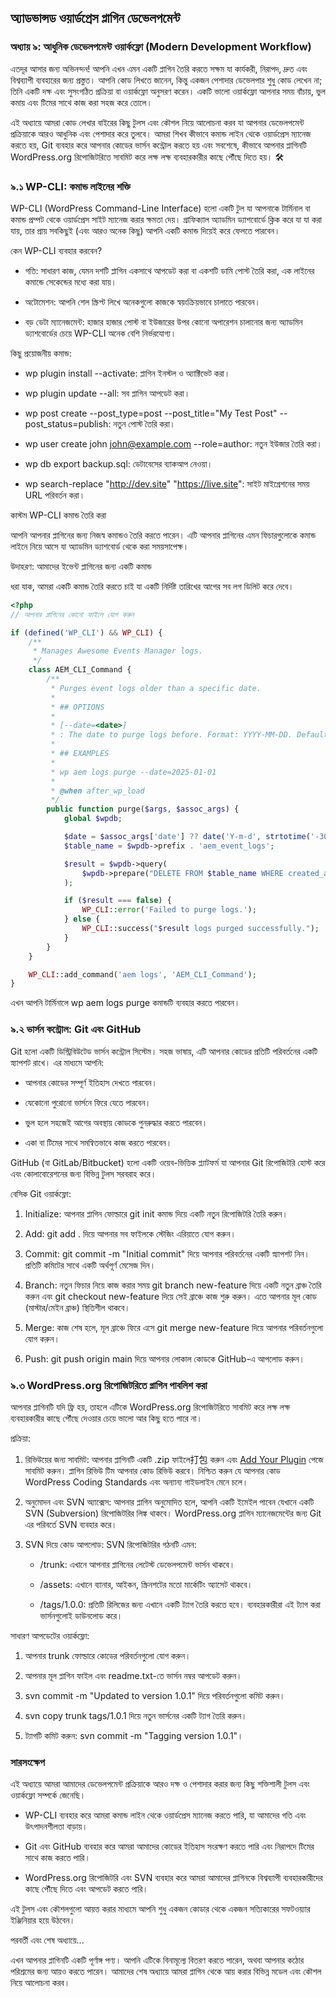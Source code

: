 অ্যাডভান্সড ওয়ার্ডপ্রেস প্লাগিন ডেভেলপমেন্ট
--------------------------------------------
### অধ্যায় ৯: আধুনিক ডেভেলপমেন্ট ওয়ার্কফ্লো (Modern Development Workflow)


এতদূর আসার জন্য অভিনন্দন! আপনি এখন এমন একটি প্লাগিন তৈরি করতে সক্ষম যা কার্যকরী, নিরাপদ, দ্রুত এবং বিশ্বব্যাপী ব্যবহারের জন্য প্রস্তুত। আপনি কোড লিখতে জানেন, কিন্তু একজন পেশাদার ডেভেলপার শুধু কোড লেখেন না; তিনি একটি দক্ষ এবং সুসংগঠিত প্রক্রিয়া বা ওয়ার্কফ্লো অনুসরণ করেন। একটি ভালো ওয়ার্কফ্লো আপনার সময় বাঁচায়, ভুল কমায় এবং টিমের সাথে কাজ করা সহজ করে তোলে।

এই অধ্যায়ে আমরা কোড লেখার বাইরের কিছু টুলস এবং কৌশল নিয়ে আলোচনা করব যা আপনার ডেভেলপমেন্ট প্রক্রিয়াকে আরও আধুনিক এবং পেশাদার করে তুলবে। আমরা শিখব কীভাবে কমান্ড লাইন থেকে ওয়ার্ডপ্রেস ম্যানেজ করতে হয়, Git ব্যবহার করে আপনার কোডের ভার্সন কন্ট্রোল করতে হয় এবং সবশেষে, কীভাবে আপনার প্লাগিনটি WordPress.org রিপোজিটরিতে সাবমিট করে লক্ষ লক্ষ ব্যবহারকারীর কাছে পৌঁছে দিতে হয়। 🛠️

### **৯.১ WP-CLI: কমান্ড লাইনের শক্তি**

WP-CLI (WordPress Command-Line Interface) হলো একটি টুল যা আপনাকে টার্মিনাল বা কমান্ড প্রম্পট থেকে ওয়ার্ডপ্রেস সাইট ম্যানেজ করার ক্ষমতা দেয়। গ্রাফিক্যাল অ্যাডমিন ড্যাশবোর্ডে ক্লিক করে যা যা করা যায়, তার প্রায় সবকিছুই (এবং আরও অনেক কিছু) আপনি একটি কমান্ড দিয়েই করে ফেলতে পারবেন।

কেন WP-CLI ব্যবহার করবেন?

*   গতি: সাধারণ কাজ, যেমন দশটি প্লাগিন একসাথে আপডেট করা বা একশটি ডামি পোস্ট তৈরি করা, এক লাইনের কমান্ডে সেকেন্ডের মধ্যে করা যায়।

*   অটোমেশন: আপনি শেল স্ক্রিপ্ট লিখে অনেকগুলো কাজকে স্বয়ংক্রিয়ভাবে চালাতে পারবেন।

*   বড় ডেটা ম্যানেজমেন্ট: হাজার হাজার পোস্ট বা ইউজারের উপর কোনো অপারেশন চালানোর জন্য অ্যাডমিন ড্যাশবোর্ডের চেয়ে WP-CLI অনেক বেশি নির্ভরযোগ্য।


কিছু প্রয়োজনীয় কমান্ড:

*   wp plugin install \--activate: প্লাগিন ইনস্টল ও অ্যাক্টিভেট করা।

*   wp plugin update --all: সব প্লাগিন আপডেট করা।

*   wp post create --post\_type=post --post\_title="My Test Post" --post\_status=publish: নতুন পোস্ট তৈরি করা।

*   wp user create john john@example.com --role=author: নতুন ইউজার তৈরি করা।

*   wp db export backup.sql: ডেটাবেসের ব্যাকআপ নেওয়া।

*   wp search-replace "http://dev.site" "https://live.site": সাইট মাইগ্রেশনের সময় URL পরিবর্তন করা।


কাস্টম WP-CLI কমান্ড তৈরি করা

আপনি আপনার প্লাগিনের জন্য নিজস্ব কমান্ডও তৈরি করতে পারেন। এটি আপনার প্লাগিনের এমন ফিচারগুলোকে কমান্ড লাইনে নিয়ে আসে যা অ্যাডমিন ড্যাশবোর্ড থেকে করা সময়সাপেক্ষ।

উদাহরণ: আমাদের ইভেন্ট প্লাগিনের জন্য একটি কমান্ড

ধরা যাক, আমরা একটি কমান্ড তৈরি করতে চাই যা একটি নির্দিষ্ট তারিখের আগের সব লগ ডিলিট করে দেবে।

```PHP
<?php
// আপনার প্লাগিনের কোনো ফাইলে যোগ করুন

if (defined('WP_CLI') && WP_CLI) {
    /**
     * Manages Awesome Events Manager logs.
     */
    class AEM_CLI_Command {
        /**
         * Purges event logs older than a specific date.
         *
         * ## OPTIONS
         *
         * [--date=<date>]
         * : The date to purge logs before. Format: YYYY-MM-DD. Defaults to 30 days ago.
         *
         * ## EXAMPLES
         *
         * wp aem logs purge --date=2025-01-01
         *
         * @when after_wp_load
         */
        public function purge($args, $assoc_args) {
            global $wpdb;

            $date = $assoc_args['date'] ?? date('Y-m-d', strtotime('-30 days'));
            $table_name = $wpdb->prefix . 'aem_event_logs';

            $result = $wpdb->query(
                $wpdb->prepare("DELETE FROM $table_name WHERE created_at < %s", $date)
            );

            if ($result === false) {
                WP_CLI::error('Failed to purge logs.');
            } else {
                WP_CLI::success("$result logs purged successfully.");
            }
        }
    }

    WP_CLI::add_command('aem logs', 'AEM_CLI_Command');
}
```

এখন আপনি টার্মিনালে wp aem logs purge কমান্ডটি ব্যবহার করতে পারবেন।

### **৯.২ ভার্সন কন্ট্রোল: Git এবং GitHub**

Git হলো একটি ডিস্ট্রিবিউটেড ভার্সন কন্ট্রোল সিস্টেম। সহজ ভাষায়, এটি আপনার কোডের প্রতিটি পরিবর্তনের একটি স্ন্যাপশট রাখে। এর মাধ্যমে আপনি:

*   আপনার কোডের সম্পূর্ণ ইতিহাস দেখতে পারবেন।

*   যেকোনো পুরোনো ভার্সনে ফিরে যেতে পারবেন।

*   ভুল হলে সহজেই আগের অবস্থায় কোডকে পুনরুদ্ধার করতে পারবেন।

*   একা বা টিমের সাথে সমন্বিতভাবে কাজ করতে পারবেন।


GitHub (বা GitLab/Bitbucket) হলো একটি ওয়েব-ভিত্তিক প্ল্যাটফর্ম যা আপনার Git রিপোজিটরি হোস্ট করে এবং কোলাবোরেশনের জন্য বিভিন্ন টুলস সরবরাহ করে।

বেসিক Git ওয়ার্কফ্লো:

1.  Initialize: আপনার প্লাগিন ফোল্ডারে git init কমান্ড দিয়ে একটি নতুন রিপোজিটরি তৈরি করুন।

2.  Add: git add . দিয়ে আপনার সব ফাইলকে স্টেজিং এরিয়াতে যোগ করুন।

3.  Commit: git commit -m "Initial commit" দিয়ে আপনার পরিবর্তনের একটি স্ন্যাপশট নিন। প্রতিটি কমিটের সাথে একটি অর্থপূর্ণ মেসেজ দিন।

4.  Branch: নতুন ফিচার নিয়ে কাজ করার সময় git branch new-feature দিয়ে একটি নতুন ব্রাঞ্চ তৈরি করুন এবং git checkout new-feature দিয়ে সেই ব্রাঞ্চে কাজ শুরু করুন। এতে আপনার মূল কোড (মাস্টার/মেইন ব্রাঞ্চ) স্থিতিশীল থাকবে।

5.  Merge: কাজ শেষ হলে, মূল ব্রাঞ্চে ফিরে এসে git merge new-feature দিয়ে আপনার পরিবর্তনগুলো যোগ করুন।

6.  Push: git push origin main দিয়ে আপনার লোকাল কোডকে GitHub-এ আপলোড করুন।


### **৯.৩ WordPress.org রিপোজিটরিতে প্লাগিন পাবলিশ করা**

আপনার প্লাগিনটি যদি ফ্রি হয়, তাহলে এটিকে WordPress.org রিপোজিটরিতে সাবমিট করে লক্ষ লক্ষ ব্যবহারকারীর কাছে পৌঁছে দেওয়ার চেয়ে ভালো আর কিছু হতে পারে না।

প্রক্রিয়া:

1.  রিভিউয়ের জন্য সাবমিট: আপনার প্লাগিনটি একটি .zip ফাইলে打包 করুন এবং [Add Your Plugin](https://wordpress.org/plugins/developers/add/) পেজে সাবমিট করুন। প্লাগিন রিভিউ টিম আপনার কোড রিভিউ করবে। নিশ্চিত করুন যে আপনার কোড WordPress Coding Standards এবং অন্যান্য গাইডলাইন মেনে চলে।

2.  অনুমোদন এবং SVN অ্যাক্সেস: আপনার প্লাগিন অনুমোদিত হলে, আপনি একটি ইমেইল পাবেন যেখানে একটি SVN (Subversion) রিপোজিটরির লিঙ্ক থাকবে। WordPress.org প্লাগিন ম্যানেজমেন্টের জন্য Git এর পরিবর্তে SVN ব্যবহার করে।

3.  SVN দিয়ে কোড আপলোড: SVN রিপোজিটরির গঠনটি এমন:

    *   /trunk: এখানে আপনার প্লাগিনের লেটেস্ট ডেভেলপমেন্ট ভার্সন থাকবে।

    *   /assets: এখানে ব্যানার, আইকন, স্ক্রিনশটের মতো মার্কেটিং অ্যাসেট থাকবে।

    *   /tags/1.0.0: প্রতিটি রিলিজের জন্য এখানে একটি ট্যাগ তৈরি করতে হবে। ব্যবহারকারীরা এই ট্যাগ করা ভার্সনগুলোই ডাউনলোড করে।


সাধারণ আপডেটের ওয়ার্কফ্লো:

1.  আপনার trunk ফোল্ডারে কোডের পরিবর্তনগুলো যোগ করুন।

2.  আপনার মূল প্লাগিন ফাইল এবং readme.txt-তে ভার্সন নম্বর আপডেট করুন।

3.  svn commit -m "Updated to version 1.0.1" দিয়ে পরিবর্তনগুলো কমিট করুন।

4.  svn copy trunk tags/1.0.1 দিয়ে নতুন ভার্সনের একটি ট্যাগ তৈরি করুন।

5.  ট্যাগটি কমিট করুন: svn commit -m "Tagging version 1.0.1"।


### সারসংক্ষেপ

এই অধ্যায়ে আমরা আমাদের ডেভেলপমেন্ট প্রক্রিয়াকে আরও দক্ষ ও পেশাদার করার জন্য কিছু শক্তিশালী টুলস এবং ওয়ার্কফ্লো সম্পর্কে জেনেছি।

*   WP-CLI ব্যবহার করে আমরা কমান্ড লাইন থেকে ওয়ার্ডপ্রেস ম্যানেজ করতে পারি, যা আমাদের গতি এবং উৎপাদনশীলতা বাড়ায়।

*   Git এবং GitHub ব্যবহার করে আমরা আমাদের কোডের ইতিহাস সংরক্ষণ করতে পারি এবং নিরাপদে টিমের সাথে কাজ করতে পারি।

*   WordPress.org রিপোজিটরি এবং SVN ব্যবহার করে আমরা আমাদের প্লাগিনকে বিশ্বব্যাপী ব্যবহারকারীদের কাছে পৌঁছে দিতে এবং আপডেট করতে পারি।


এই টুলস এবং কৌশলগুলো আয়ত্ত করার মাধ্যমে আপনি শুধু একজন কোডার থেকে একজন সত্যিকারের সফটওয়্যার ইঞ্জিনিয়ার হয়ে উঠবেন।

পরবর্তী এবং শেষ অধ্যায়ে...

এখন আপনার প্লাগিনটি একটি পূর্ণাঙ্গ পণ্য। আপনি এটিকে বিনামূল্যে বিতরণ করতে পারেন, অথবা আপনার কঠোর পরিশ্রমের জন্য আয়ও করতে পারেন। আমাদের শেষ অধ্যায়ে আমরা প্লাগিন থেকে আয় করার বিভিন্ন মডেল এবং কৌশল নিয়ে আলোচনা করব।